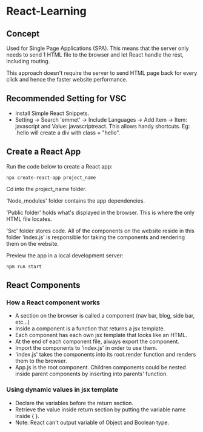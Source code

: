 # React-Learning

## Concept
Used for Single Page Applications (SPA). This means that the server only needs to send 1 HTML file to the browser and let React handle the rest, including routing.

This approach doesn't require the server to send HTML page back for every click and hence the faster website performance.

## Recommended Setting for VSC
* Install Simple React Snippets.
* Setting -> Search 'emmet' -> Include Languages -> Add Item -> Item: javascript and Value: javascriptreact. This allows handy shortcuts. Eg: .hello will create a div with class = "hello".

## Create a React App
Run the code below to create a React app:
```
npx create-react-app project_name
```
Cd into the project_name folder.

'Node_modules' folder contains the app dependencies.

'Public folder' holds what's displayed in the browser. This is where the only HTML file locates.

'Src' folder stores code. All of the components on the website reside in this folder 'index.js' is responsible for taking the components and rendering them on the website.

Preview the app in a local development server:
```
npm run start
```

## React Components

### How a React component works
* A section on the browser is called a component (nav bar, blog, side bar, etc...)
* Inside a component is a function that returns a jsx template.
* Each component has each own jsx template that looks like an HTML. 
* At the end of each component file, always export the component.
* Import the components to 'index.js' in order to use them.
* 'index.js' takes the components into its root.render function and renders them to the browser.
* App.js is the root component. Children components could be nested inside parent components by inserting <ChildComponent /> into parents' function.

### Using dynamic values in jsx template
* Declare the variables before the return section.
* Retrieve the value inside return section by putting the variable name inside { }.
* Note: React can't output variable of Object and Boolean type.
